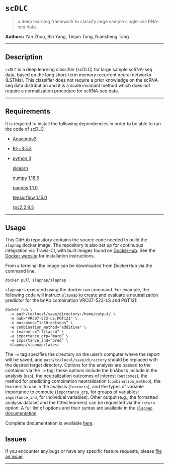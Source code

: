 # `scDLC`

> a deep learning framework to classify large  sample single-cell RNA-seq data

__Authors:__ Yan Zhou, Bin Yang, Tiejun Tong, Niansheng Tang

---

## Description

`scDLC` is a deep learning classifier (scDLC) for large sample scRNA-seq data, based on the long short-term memory recurrent neural networks (LSTMs). This classifier does not require a prior knowledge on the scRNA-seq data distribution and it is a scale invariant method which does not require a normalization procedure for scRNA-seq data.

---

## Requirements

It is required to install the following dependencies in order to be able to run the code of scDLC

- [Anaconda3](https://www.anaconda.com/products/individual)

- [R>=3.5.3](https://cran.r-project.org/)

- [python 3](https://www.python.org/downloads/)
 
  [sklearn](https://pypi.org/project/sklearn/0.0/)

  [numpy 1.18.5](https://pypi.org/project/numpy/1.18.5/)
  
  [pandas 1.1.0](https://pypi.org/project/pandas/1.1.0/)
  
  [tensorflow 1.15.0](https://pypi.org/project/tensorflow/1.15.0/)
  
  [rpy2 2.9.5](https://pypi.org/project/rpy2/2.9.5/)
  



---

## Usage

This GitHub repository contains the source code needed to build the `slapnap` docker image. The repository is also set up for continuous integration via Travis-CI, with built images found on [DockerHub](https://cloud.docker.com/u/slapnap/repository/docker/slapnap/slapnap). See the [Docker website](https://docs.docker.com/docker-for-windows/install/) for installation instructions.

From a terminal the image can be downloaded from DockerHub via the command line.

```{bash, eval = FALSE}
docker pull slapnap/slapnap
```

`slapnap` is executed using the docker run command. For example, the following code will instruct `slapnap` to create and evaluate a neutralization predictor for the bnAb combination VRC07-523-LS and PGT121:

```{bash, eval = FALSE}
docker run \
  -v path/to/local/save/directory:/home/output/ \
  -e nab="VRC07-523-LS;PGT121" \
  -e outcomes=”ic50;estsens” \
  -e combination_method="additive" \
  -e learners=”rf;lasso” \
  -e importance_grp=”marg” \
  -e importance_ind=”pred” \
  slapnap/slapnap:latest
```

The `–v` tag specifies the directory on the user’s computer where the report will be saved, and `path/to/local/save/directory` should be replaced with the desired target directory.  Options for the analysis are passed to the container via the `-e` tag; these options include the bnAbs to include in the analysis (`nab`), the neutralization outcomes of interest (`outcomes`), the method for predicting combination neutralization (`combination_method`), the learners to use in the analysis (`learners`), and the types of variable importance to compute (`importance_grp`, for groups of variables; `importance_ind`, for individual variables). Other output (e.g., the formatted analysis dataset and the fitted learners) can be requested via the `return` option. A full list of options and their syntax are available in the [`slapnap` documentation](https://benkeser.github.io/slapnap/3-sec-runningcontainer.html).

Complete documentation is available [here](https://benkeser.github.io/slapnap/).

## Issues

If you encounter any bugs or have any specific feature requests, please [file an
issue](https://github.com/benkeser/slapnap/issues).

---

